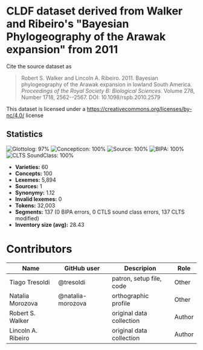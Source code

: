 # CLDF dataset derived from Walker and Ribeiro's "Bayesian Phylogeography of the Arawak expansion" from 2011

Cite the source dataset as

> Robert S. Walker and Lincoln A. Ribeiro. 2011. Bayesian phylogeography of the Arawak expansion in lowland South America. *Proceedings of the Royal Society B: Biological Sciences*. Volume 278, Number 1718, 2562--2567. DOI: 10.1098/rspb.2010.2579

This dataset is licensed under a https://creativecommons.org/licenses/by-nc/4.0/ license

## Statistics


![Glottolog: 97%](https://img.shields.io/badge/Glottolog-97%25-green.svg "Glottolog: 97%")
![Concepticon: 100%](https://img.shields.io/badge/Concepticon-100%25-brightgreen.svg "Concepticon: 100%")
![Source: 100%](https://img.shields.io/badge/Source-100%25-brightgreen.svg "Source: 100%")
![BIPA: 100%](https://img.shields.io/badge/BIPA-100%25-brightgreen.svg "BIPA: 100%")
![CLTS SoundClass: 100%](https://img.shields.io/badge/CLTS%20SoundClass-100%25-brightgreen.svg "CLTS SoundClass: 100%")

- **Varieties:** 60
- **Concepts:** 100
- **Lexemes:** 5,894
- **Sources:** 1
- **Synonymy:** 1.12
- **Invalid lexemes:** 0
- **Tokens:** 32,003
- **Segments:** 137 (0 BIPA errors, 0 CTLS sound class errors, 137 CLTS modified)
- **Inventory size (avg):** 28.43

# Contributors

Name | GitHub user | Descripion | Role
-----|-------------|------ | -----
Tiago Tresoldi | @tresoldi | patron, setup file, code | Other 
Natalia Morozova | @natalia-morozova | orthographic profile | Other
Robert S. Walker | | original data collection | Author
Lincoln A. Ribeiro |  | original data collection | Author




